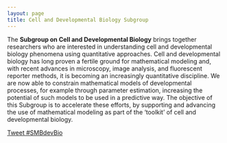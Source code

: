 ```yaml
---
layout: page
title: Cell and Developmental Biology Subgroup
---
```


The **Subgroup on Cell and Developmental Biology** brings together researchers
who are interested in understanding cell and developmental biology
phenomena using quantitative approaches. Cell and developmental biology has
long proven a fertile ground for mathematical modeling and, with recent advances
in microscopy, image analysis, and fluorescent reporter methods, it is becoming
an increasingly quantitative discipline. We are now able to constrain
mathematical models of developmental processes, for example through
parameter estimation, increasing the potential of such models to be used in a
predictive way. The objective of this Subgroup is to accelerate these efforts, by
supporting and advancing the use of mathematical modeling as part of the
‘toolkit’ of cell and developmental biology.

<a href="https://twitter.com/intent/tweet?button_hashtag=SMBdevBio&ref_src=twsrc%5Etfw" class="twitter-hashtag-button" data-show-count="false">Tweet #SMBdevBio</a><script async src="https://platform.twitter.com/widgets.js" charset="utf-8"></script>

